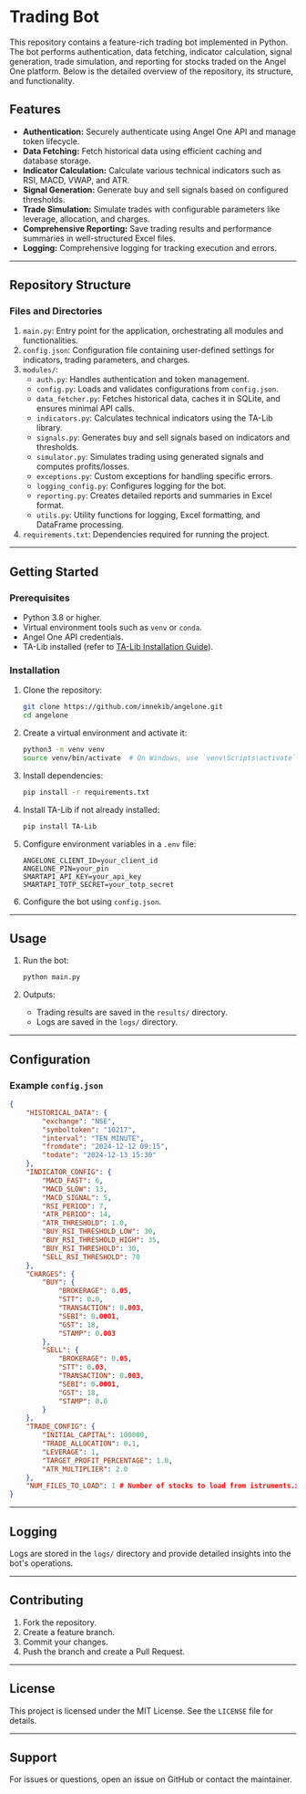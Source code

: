 # Trading Bot

This repository contains a feature-rich trading bot implemented in Python. The bot performs authentication, data fetching, indicator calculation, signal generation, trade simulation, and reporting for stocks traded on the Angel One platform. Below is the detailed overview of the repository, its structure, and functionality.

## Features
- **Authentication:** Securely authenticate using Angel One API and manage token lifecycle.
- **Data Fetching:** Fetch historical data using efficient caching and database storage.
- **Indicator Calculation:** Calculate various technical indicators such as RSI, MACD, VWAP, and ATR.
- **Signal Generation:** Generate buy and sell signals based on configured thresholds.
- **Trade Simulation:** Simulate trades with configurable parameters like leverage, allocation, and charges.
- **Comprehensive Reporting:** Save trading results and performance summaries in well-structured Excel files.
- **Logging:** Comprehensive logging for tracking execution and errors.

---

## Repository Structure

### Files and Directories

1. `main.py`: Entry point for the application, orchestrating all modules and functionalities.
2. `config.json`: Configuration file containing user-defined settings for indicators, trading parameters, and charges.
3. `modules/`:
   - `auth.py`: Handles authentication and token management.
   - `config.py`: Loads and validates configurations from `config.json`.
   - `data_fetcher.py`: Fetches historical data, caches it in SQLite, and ensures minimal API calls.
   - `indicators.py`: Calculates technical indicators using the TA-Lib library.
   - `signals.py`: Generates buy and sell signals based on indicators and thresholds.
   - `simulator.py`: Simulates trading using generated signals and computes profits/losses.
   - `exceptions.py`: Custom exceptions for handling specific errors.
   - `logging_config.py`: Configures logging for the bot.
   - `reporting.py`: Creates detailed reports and summaries in Excel format.
   - `utils.py`: Utility functions for logging, Excel formatting, and DataFrame processing.
4. `requirements.txt`: Dependencies required for running the project.

---

## Getting Started

### Prerequisites
- Python 3.8 or higher.
- Virtual environment tools such as `venv` or `conda`.
- Angel One API credentials.
- TA-Lib installed (refer to [TA-Lib Installation Guide](https://github.com/mrjbq7/ta-lib)).

### Installation

1. Clone the repository:
   ```bash
   git clone https://github.com/imnekib/angelone.git
   cd angelone
   ```

2. Create a virtual environment and activate it:
   ```bash
   python3 -m venv venv
   source venv/bin/activate  # On Windows, use `venv\Scripts\activate`
   ```

3. Install dependencies:
   ```bash
   pip install -r requirements.txt
   ```

4. Install TA-Lib if not already installed:
   ```bash
   pip install TA-Lib
   ```

5. Configure environment variables in a `.env` file:
   ```env
   ANGELONE_CLIENT_ID=your_client_id
   ANGELONE_PIN=your_pin
   SMARTAPI_API_KEY=your_api_key
   SMARTAPI_TOTP_SECRET=your_totp_secret
   ```

6. Configure the bot using `config.json`.

---

## Usage

1. Run the bot:
   ```bash
   python main.py
   ```

2. Outputs:
   - Trading results are saved in the `results/` directory.
   - Logs are saved in the `logs/` directory.

---

## Configuration

### Example `config.json`
```json
{
    "HISTORICAL_DATA": {
        "exchange": "NSE",
        "symboltoken": "10217",
        "interval": "TEN_MINUTE",
        "fromdate": "2024-12-12 09:15",
        "todate": "2024-12-13 15:30"
    },
    "INDICATOR_CONFIG": {
        "MACD_FAST": 6,
        "MACD_SLOW": 13,
        "MACD_SIGNAL": 5,
        "RSI_PERIOD": 7,
        "ATR_PERIOD": 14,
        "ATR_THRESHOLD": 1.0,
        "BUY_RSI_THRESHOLD_LOW": 30,
        "BUY_RSI_THRESHOLD_HIGH": 35,
        "BUY_RSI_THRESHOLD": 30,
        "SELL_RSI_THRESHOLD": 70
    },
    "CHARGES": {
        "BUY": {
            "BROKERAGE": 0.05,
            "STT": 0.0,
            "TRANSACTION": 0.003,
            "SEBI": 0.0001,
            "GST": 18,
            "STAMP": 0.003
        },
        "SELL": {
            "BROKERAGE": 0.05,
            "STT": 0.03,
            "TRANSACTION": 0.003,
            "SEBI": 0.0001,
            "GST": 18,
            "STAMP": 0.0
        }
    },
    "TRADE_CONFIG": {
        "INITIAL_CAPITAL": 100000,
        "TRADE_ALLOCATION": 0.1,
        "LEVERAGE": 1,
        "TARGET_PROFIT_PERCENTAGE": 1.0,
        "ATR_MULTIPLIER": 2.0
    },
    "NUM_FILES_TO_LOAD": 1 # Number of stocks to load from istruments.xlsx file. I added this line just for clarity. Remove this comment from the actual config file as json doesn't accept comment.
}
```

---

## Logging
Logs are stored in the `logs/` directory and provide detailed insights into the bot's operations.

---

## Contributing
1. Fork the repository.
2. Create a feature branch.
3. Commit your changes.
4. Push the branch and create a Pull Request.

---

## License
This project is licensed under the MIT License. See the `LICENSE` file for details.

---

## Support
For issues or questions, open an issue on GitHub or contact the maintainer.

